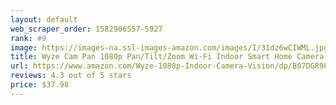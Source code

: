 ```yaml
---
layout: default 
﻿web_scraper_order: 1582906557-5927
rank: #9
image: https://images-na.ssl-images-amazon.com/images/I/31dz6wCIWML.jpg
title: Wyze Cam Pan 1080p Pan/Tilt/Zoom Wi-Fi Indoor Smart Home Camera with Night Vision, 2-Way…
url: https://www.amazon.com/Wyze-1080p-Indoor-Camera-Vision/dp/B07DGR98VQ/ref=zg_mw_electronics_9?_encoding=UTF8&psc=1&refRID=57162F156C34G7WF8S8A
reviews: 4.3 out of 5 stars
price: $37.98 
---
```

